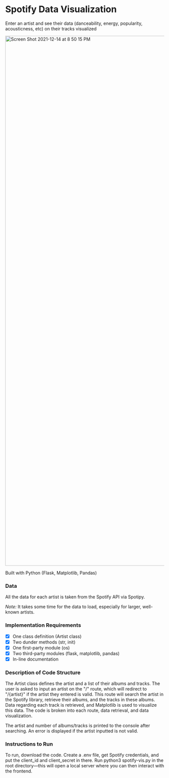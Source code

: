 # Spotify Data Visualization

Enter an artist and see their data (danceability, energy, popularity, acousticness, etc) on their tracks visualized

<img width="1676" alt="Screen Shot 2021-12-14 at 8 50 15 PM" src="https://user-images.githubusercontent.com/68198839/146108200-3eec29fe-7b6f-445c-8d51-41289ee9f12e.png">

Built with Python (Flask, Matplotlib, Pandas)

### Data

All the data for each artist is taken from the Spotify API via Spotipy.

*Note:* It takes some time for the data to load, especially for larger, well-known artists.

### Implementation Requirements

- [x] One class definition (Artist class)
- [x] Two dunder methods (str, init)
- [x] One first-party module (os)
- [x] Two third-party modules (flask, matplotlib, pandas)
- [x] In-line documentation

### Description of Code Structure

The Artist class defines the artist and a list of their albums and tracks. The user is asked to input an artist on the "/" route, which will redirect to "/{artist}" if the artist they entered is valid. This route will search the artist in the Spotify library, retrieve their albums, and the tracks in these albums. Data regarding each track is retrieved, and Matplotlib is used to visualize this data. The code is broken into each route, data retrieval, and data visualization. 

The artist and number of albums/tracks is printed to the console after searching. An error is displayed if the artist inputted is not valid.

### Instructions to Run

To run, download the code. Create a .env file, get Spotify credentials, and put the client_id and client_secret in there. Run python3 spotify-vis.py in the root directory—this will open a local server where you can then interact with the frontend.
